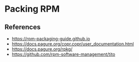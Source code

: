 # Packing RPM

## References

- https://rpm-packaging-guide.github.io
- https://docs.pagure.org/copr.copr/user_documentation.html
- https://docs.pagure.org/rpkg/
- https://github.com/rpm-software-management/tito

